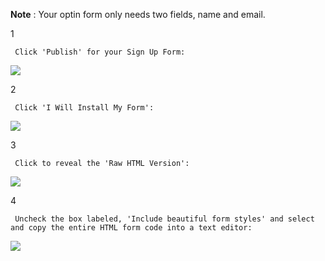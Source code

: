 **Note** : Your optin form only needs two fields, name and email.

1

     Click 'Publish' for your Sign Up Form: 

![](https://d33v4339jhl8k0.cloudfront.net/docs/assets/53974d6ce4b0c76107b109d1/images/5981f0002c7d3a73488b9311/file-RovICTSqQJ.png)

2

     Click 'I Will Install My Form': 

![](https://d33v4339jhl8k0.cloudfront.net/docs/assets/53974d6ce4b0c76107b109d1/images/5981f033042863033a1b938a/file-naMJHcxMGb.png)

3

     Click to reveal the 'Raw HTML Version': 

![](https://d33v4339jhl8k0.cloudfront.net/docs/assets/53974d6ce4b0c76107b109d1/images/5981f0b1042863033a1b938e/file-qtmOOY2jQB.png)

4

     Uncheck the box labeled, 'Include beautiful form styles' and select and copy the entire HTML form code into a text editor: 

![](https://d33v4339jhl8k0.cloudfront.net/docs/assets/53974d6ce4b0c76107b109d1/images/5981f11b042863033a1b9396/file-QDQCVOa2YX.png)

